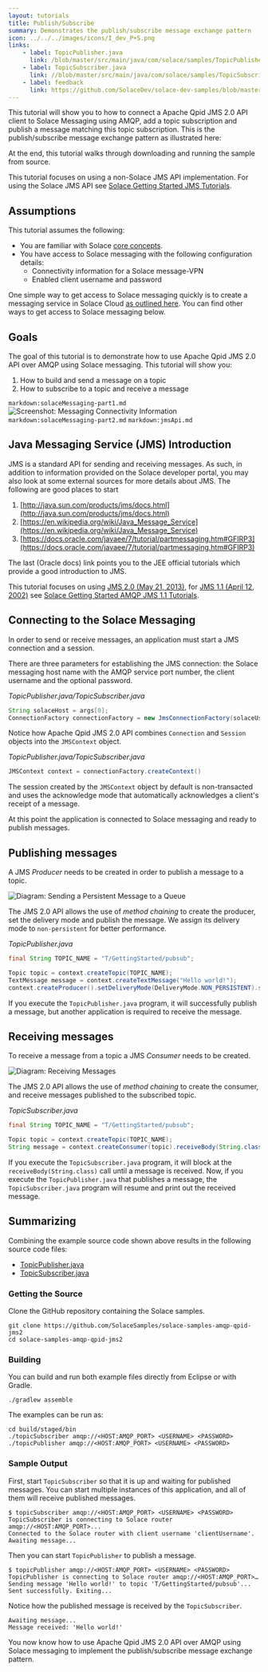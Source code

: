 ```yaml
---
layout: tutorials
title: Publish/Subscribe
summary: Demonstrates the publish/subscribe message exchange pattern
icon: ../../../images/icons/I_dev_P+S.png
links:
    - label: TopicPublisher.java
      link: /blob/master/src/main/java/com/solace/samples/TopicPublisher.java
    - label: TopicSubscriber.java
      link: //blob/master/src/main/java/com/solace/samples/TopicSubscriber.java
    - label: feedback
      link: https://github.com/SolaceDev/solace-dev-samples/blob/master/src/pages/tutorials/java-amqp-qpid-jms2/publish-subscribe.md
---
```


This tutorial will show you to how to connect a Apache Qpid JMS 2.0 API client to Solace Messaging using AMQP, add a topic subscription and publish a message matching this topic subscription. This is the publish/subscribe message exchange pattern as illustrated here:

At the end, this tutorial walks through downloading and running the sample from source.

This tutorial focuses on using a non-Solace JMS API implementation. For using the Solace JMS API see [Solace Getting Started JMS Tutorials](../../solace-samples-jms/).

## Assumptions

This tutorial assumes the following:

*   You are familiar with Solace [core concepts](https://docs.solace.com/PubSub-Basics/Core-Concepts.htm).
*   You have access to Solace messaging with the following configuration details:
    *   Connectivity information for a Solace message-VPN
    *   Enabled client username and password

One simple way to get access to Solace messaging quickly is to create a messaging service in Solace Cloud [as outlined here](https://https//solace.com/cloud/). You can find other ways to get access to Solace messaging below.

## Goals

The goal of this tutorial is to demonstrate how to use Apache Qpid JMS 2.0 API over AMQP using Solace messaging. This tutorial will show you:

1. How to build and send a message on a topic
2. How to subscribe to a topic and receive a message

`markdown:solaceMessaging-part1.md`
![Screenshot: Messaging Connectivity Information](../../../images/screenshots/connectivity-info.png)
`markdown:solaceMessaging-part2.md`
`markdown:jmsApi.md`

## Java Messaging Service (JMS) Introduction

JMS is a standard API for sending and receiving messages. As such, in addition to information provided on the Solace developer portal, you may also look at some external sources for more details about JMS. The following are good places to start

1. [http://java.sun.com/products/jms/docs.html](http://java.sun.com/products/jms/docs.html)
2. [https://en.wikipedia.org/wiki/Java_Message_Service](https://en.wikipedia.org/wiki/Java_Message_Service)
3. [https://docs.oracle.com/javaee/7/tutorial/partmessaging.htm#GFIRP3](https://docs.oracle.com/javaee/7/tutorial/partmessaging.htm#GFIRP3)

The last (Oracle docs) link points you to the JEE official tutorials which provide a good introduction to JMS.

This tutorial focuses on using [JMS 2.0 (May 21, 2013)](https://download.oracle.com/otndocs/jcp/jms-2_0-fr-spec/), for [JMS 1.1 (April 12, 2002)](https://download.oracle.com/otndocs/jcp/7195-jms-1.1-fr-spec-oth-JSpec/) see [Solace Getting Started AMQP JMS 1.1 Tutorials](https://docs.solace.com/Configuring-and-Managing/AMQP-Tasks/Managing-AMQP-Messaging.htm).

## Connecting to the Solace Messaging

In order to send or receive messages, an application must start a JMS connection and a session.

There are three parameters for establishing the JMS connection: the Solace messaging host name with the AMQP service port number, the client username and the optional password.

*TopicPublisher.java/TopicSubscriber.java*
```java
String solaceHost = args[0];
ConnectionFactory connectionFactory = new JmsConnectionFactory(solaceUsername, solacePassword, solaceHost);
```

Notice how Apache Qpid JMS 2.0 API combines `Connection` and `Session` objects into the `JMSContext` object.

*TopicPublisher.java/TopicSubscriber.java*
```java
JMSContext context = connectionFactory.createContext()
```

The session created by the `JMSContext` object by default is non-transacted and uses the acknowledge mode that automatically acknowledges a client's receipt of a message.

At this point the application is connected to Solace messaging and ready to publish messages.

## Publishing messages

A JMS *Producer* needs to be created in order to publish a message to a topic.

![Diagram: Sending a Persistent Message to a Queue](../../../images/diagrams/persistence-with-queues-details-2.png)

The JMS 2.0 API allows the use of *method chaining* to create the producer, set the delivery mode and publish the message. We assign its delivery mode to `non-persistent` for better performance.

*TopicPublisher.java*
```java
final String TOPIC_NAME = "T/GettingStarted/pubsub";

Topic topic = context.createTopic(TOPIC_NAME);
TextMessage message = context.createTextMessage("Hello world!");
context.createProducer().setDeliveryMode(DeliveryMode.NON_PERSISTENT).send(topic, message);
```

If you execute the `TopicPublisher.java` program, it will successfully publish a message, but another application is required to receive the message.

## Receiving messages

To receive a message from a topic a JMS *Consumer* needs to be created.

![Diagram: Receiving Messages](../../../images/diagrams/publish-subscribe-details-1.png)

The JMS 2.0 API allows the use of *method chaining* to create the consumer, and receive messages published to the subscribed topic.

*TopicSubscriber.java*
```java
final String TOPIC_NAME = "T/GettingStarted/pubsub";

Topic topic = context.createTopic(TOPIC_NAME);
String message = context.createConsumer(topic).receiveBody(String.class);
```

If you execute the `TopicSubscriber.java` program, it will block at the `receiveBody(String.class)` call until a message is received. Now, if you execute the `TopicPublisher.java` that publishes a message, the `TopicSubscriber.java` program will resume and print out the received message.

## Summarizing

Combining the example source code shown above results in the following source code files:

* [TopicPublisher.java](https://github.com/SolaceSamples/solace-samples-amqp-qpid-jms2/blob/master/src/main/java/com/solace/samples/TopicPublisher.java)
* [TopicSubscriber.java](https://github.com/SolaceSamples/solace-samples-amqp-qpid-jms2//blob/master/src/main/java/com/solace/samples/TopicSubscriber.java)


### Getting the Source

Clone the GitHub repository containing the Solace samples.

```
git clone https://github.com/SolaceSamples/solace-samples-amqp-qpid-jms2
cd solace-samples-amqp-qpid-jms2
```

### Building

You can build and run both example files directly from Eclipse or with Gradle.

```shell-session
./gradlew assemble
```

The examples can be run as:

```shell-session
cd build/staged/bin
./topicSubscriber amqp://<HOST:AMQP_PORT> <USERNAME> <PASSWORD>
./topicPublisher amqp://<HOST:AMQP_PORT> <USERNAME> <PASSWORD>
```

### Sample Output

First, start `TopicSubscriber` so that it is up and waiting for published messages. You can start multiple instances of this application, and all of them will receive published messages.

```shell-session
$ topicSubscriber amqp://<HOST:AMQP_PORT> <USERNAME> <PASSWORD>
TopicSubscriber is connecting to Solace router amqp://<HOST:AMQP_PORT>...
Connected to the Solace router with client username 'clientUsername'.
Awaiting message...
```

Then you can start `TopicPublisher` to publish a message.
```shell-session
$ topicPublisher amqp://<HOST:AMQP_PORT> <USERNAME> <PASSWORD>
TopicPublisher is connecting to Solace router amqp://<HOST:AMQP_PORT>…
Sending message 'Hello world!' to topic 'T/GettingStarted/pubsub'...
Sent successfully. Exiting...
```

Notice how the published message is received by the `TopicSubscriber`.

```shell-session
Awaiting message...
Message received: 'Hello world!'
```

You now know how to use Apache Qpid JMS 2.0 API over AMQP using Solace messaging to implement the publish/subscribe message exchange pattern.